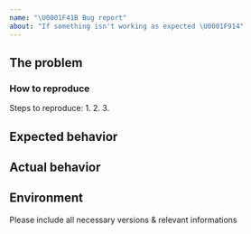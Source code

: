 ```yaml
---
name: "\U0001F41B Bug report"
about: "If something isn't working as expected \U0001F914"
---
```


<!--
# Thank you for reporting an issue.

Please note that an issue must include the information
that is marked as REQUIRED below, or it may be closed.

**Great Bug Reports** tend to have:

- A quick summary and/or background
- Steps to reproduce
  - Be specific!
  - Give sample code if you can. Try to includes sample code that *anyone* could run to reproduce what I was seeing
- What you expected would happen
- What actually happens
- Notes (possibly including why you think this might be happening, or stuff you tried that didn't work)
-->

## The problem

<!--
REQUIRED: A clear and concise description of the bug or problem.
-->

### How to reproduce

<!--
Create a test case if possible
-->

Steps to reproduce:
1.
2.
3.

## Expected behavior

<!--
REQUIRED: A clear and concise description of what you expected to happen.
-->

## Actual behavior

<!--
REQUIRED: A clear and concise description of what is currently happening.
-->

## Environment

Please include all necessary versions & relevant informations

<!--
OPTIONAL:

## Additional context

Add any other context about the problem here.
-->
